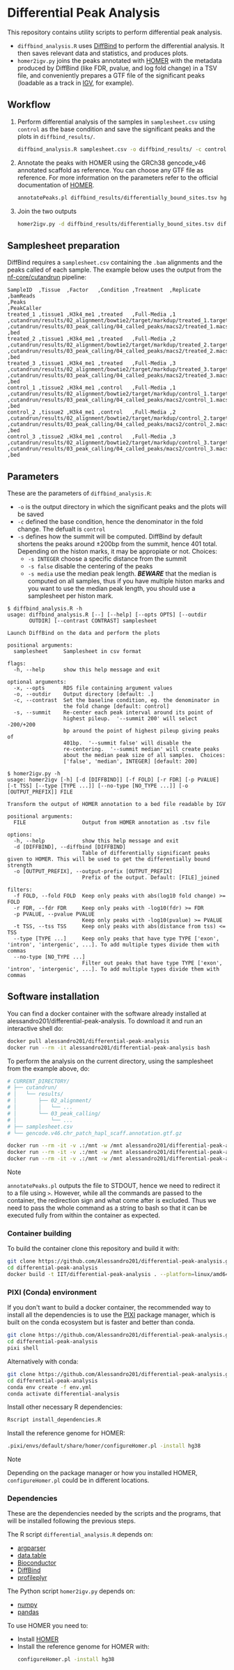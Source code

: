 # Differential Peak Analysis

This repository contains utility scripts to perform differential peak analysis.

- `diffbind_analysis.R` uses [DiffBind](https://bioconductor.org/packages/release/bioc/html/DiffBind.html) to perform the differential analysis. It then saves relevant data and statistics, and produces plots.
- `homer2igv.py` joins the peaks annotated with [HOMER](http://homer.ucsd.edu/homer/ngs/annotation.html) with the metadata produced by DiffBind (like FDR, pvalue, and log fold change) in a TSV file, and conveniently prepares a GTF file of the significant peaks (loadable as a track in [IGV](https://igv.org/), for example).

## Workflow

1. Perform differential analysis of the samples in `samplesheet.csv` using `control` as the base condition and save the significant peaks and the plots in `diffbind_results/`.

   ```bash
   diffbind_analysis.R samplesheet.csv -o diffbind_results/ -c control
   ```

2. Annotate the peaks with HOMER using the GRCh38 gencode_v46 annotated scaffold as reference. You can choose any GTF file as reference. For more information on the parameters refer to the official documentation of [HOMER](http://homer.ucsd.edu/homer/ngs/annotation.html).

   ```bash
   annotatePeaks.pl diffbind_results/differentially_bound_sites.tsv hg38 -gtf gencode.v46.chr_patch_hapl_scaff.annotation.gtf.gz > differentially_bound_sites_annotated.tsv
   ```

3. Join the two outputs

   ```bash
   homer2igv.py -d diffbind_results/differentially_bound_sites.tsv differentially_bound_sites_annotated.tsv
   ```

## Samplesheet preparation

DiffBind requires a `samplesheet.csv` containing the `.bam` alignments and the peaks called of each sample.
The example below uses the output from the [nf-core/cutandrun](https://nf-co.re/cutandrun/3.2.2/) pipeline:

```csv
SampleID  ,Tissue  ,Factor   ,Condition ,Treatment  ,Replicate ,bamReads                                                                                  ,Peaks                                                                                    ,PeakCaller
treated_1 ,tissue1 ,H3k4_me1 ,treated   ,Full-Media ,1         ,cutandrun/results/02_alignment/bowtie2/target/markdup/treated_1.target.markdup.sorted.bam ,cutandrun/results/03_peak_calling/04_called_peaks/macs2/treated_1.macs2.peaks.cut.bed.gz ,bed
treated_2 ,tissue1 ,H3k4_me1 ,treated   ,Full-Media ,2         ,cutandrun/results/02_alignment/bowtie2/target/markdup/treated_2.target.markdup.sorted.bam ,cutandrun/results/03_peak_calling/04_called_peaks/macs2/treated_2.macs2.peaks.cut.bed.gz ,bed
treated_3 ,tissue1 ,H3k4_me1 ,treated   ,Full-Media ,3         ,cutandrun/results/02_alignment/bowtie2/target/markdup/treated_3.target.markdup.sorted.bam ,cutandrun/results/03_peak_calling/04_called_peaks/macs2/treated_3.macs2.peaks.cut.bed.gz ,bed
control_1 ,tissue2 ,H3k4_me1 ,control   ,Full-Media ,1         ,cutandrun/results/02_alignment/bowtie2/target/markdup/control_1.target.markdup.sorted.bam ,cutandrun/results/03_peak_calling/04_called_peaks/macs2/control_1.macs2.peaks.cut.bed.gz ,bed
control_2 ,tissue2 ,H3k4_me1 ,control   ,Full-Media ,2         ,cutandrun/results/02_alignment/bowtie2/target/markdup/control_2.target.markdup.sorted.bam ,cutandrun/results/03_peak_calling/04_called_peaks/macs2/control_2.macs2.peaks.cut.bed.gz ,bed
control_3 ,tissue2 ,H3k4_me1 ,control   ,Full-Media ,3         ,cutandrun/results/02_alignment/bowtie2/target/markdup/control_3.target.markdup.sorted.bam ,cutandrun/results/03_peak_calling/04_called_peaks/macs2/control_3.macs2.peaks.cut.bed.gz ,bed
```

## Parameters

These are the parameters of `diffbind_analysis.R`:

- `-o` is the output directory in which the significant peaks and the plots will be saved
- `-c` defined the base condition, hence the denominator in the fold change. The defualt is `control`
- `-s` defines how the summit will be computed. DiffBind by default shortens the peaks around ±200bp from the summit, hence 401 total. Depending on the histon marks, it may be appropiate or not. Choices:
  - `-s INTEGER` choose a specific distance from the summit
  - `-s false` disable the centering of the peaks
  - `-s media` use the median peak length. **_BEWARE_** that the median is computed on all samples, thus if you have multiple histon marks and you want to use the median peak length, you should use a samplesheet per histon mark.

```text
$ diffbind_analysis.R -h
usage: diffbind_analysis.R [--] [--help] [--opts OPTS] [--outdir
       OUTDIR] [--contrast CONTRAST] samplesheet

Launch DiffBind on the data and perform the plots

positional arguments:
  samplesheet     Samplesheet in csv format

flags:
  -h, --help      show this help message and exit

optional arguments:
  -x, --opts      RDS file containing argument values
  -o, --outdir    Output directory [default: .]
  -c, --contrast  Set the baseline condition, eg. the denominator in
                  the fold change [default: control]
  -s, --summit    Re-center each peak interval around its point of
                  highest pileup.  '--summit 200' will select -200/+200
                  bp around the point of highest pileup giving peaks of
                  401bp.  '--summit false' will disable the
                  re-centering.  '--summit median' will create peaks
                  about the median peak size of all samples.  Choices:
                  ['false', 'median', INTEGER] [default: 200]
```

```text
$ homer2igv.py -h
usage: homer2igv [-h] [-d [DIFFBIND]] [-f FOLD] [-r FDR] [-p PVALUE] [-t TSS] [--type [TYPE ...]] [--no-type [NO_TYPE ...]] [-o [OUTPUT_PREFIX]] FILE

Transform the output of HOMER annotation to a bed file readable by IGV

positional arguments:
  FILE                  Output from HOMER annotation as .tsv file

options:
  -h, --help            show this help message and exit
  -d [DIFFBIND], --diffbind [DIFFBIND]
                        Table of differentially significant peaks given to HOMER. This will be used to get the differentially bound strength
  -o [OUTPUT_PREFIX], --output-prefix [OUTPUT_PREFIX]
                        Prefix of the output. Default: [FILE]_joined

filters:
  -f FOLD, --fold FOLD  Keep only peaks with abs(log10 fold change) >= FOLD
  -r FDR, --fdr FDR     Keep only peaks with -log10(fdr) >= FDR
  -p PVALUE, --pvalue PVALUE
                        Keep only peaks with -log10(pvalue) >= PVALUE
  -t TSS, --tss TSS     Keep only peaks with abs(distance from tss) <= TSS
  --type [TYPE ...]     Keep only peaks that have type TYPE ['exon', 'intron', 'intergenic', ...]. To add multiple types divide them with commas
  --no-type [NO_TYPE ...]
                        Filter out peaks that have type TYPE ['exon', 'intron', 'intergenic', ...]. To add multiple types divide them with commas
```

## Software installation

You can find a docker container with the software already installed at alessandro201/differential-peak-analysis. To download it and run an interactive shell do:

```bash
docker pull alessandro201/differential-peak-analysis
docker run --rm -it alessandro201/differential-peak-analysis bash
```

To perform the analysis on the current directory, using the samplesheet from the example above, do:

```bash
# CURRENT_DIRECTORY/
# ├── cutandrun/
# │   └── results/
# │       ├── 02_alignment/
# │       │   └── ...
# │       └── 03_peak_calling/
# │           └── ...
# ├── samplesheet.csv
# └── gencode.v46.chr_patch_hapl_scaff.annotation.gtf.gz

docker run --rm -it -v .:/mnt -w /mnt alessandro201/differential-peak-analysis diffbind_analysis.R samplesheet.csv -o diffbind_results/ -c control
docker run --rm -it -v .:/mnt -w /mnt alessandro201/differential-peak-analysis bash -c 'annotatePeaks.pl diffbind_results/differentially_bound_sites.tsv hg38 -gtf gencode.v46.chr_patch_hapl_scaff.annotation.gtf.gz > differentially_bound_sites_annotated.tsv'
docker run --rm -it -v .:/mnt -w /mnt alessandro201/differential-peak-analysis homer2igv.py -d diffbind_results/differentially_bound_sites.tsv differentially_bound_sites_annotated.tsv
```

> [!NOTE]
> `annotatePeaks.pl` outputs the file to STDOUT, hence we need to redirect it to a file using `>`. However, while all the commands are passed to the container, the redirection sign and what come after is excluded. Thus we need to pass the whole command as a string to bash so that it can be executed fully from within the container as expected.

### Container building

To build the container clone this repository and build it with:

```bash
git clone https://github.com/Alessandro201/differential-peak-analysis.git
cd differential-peak-analysis
docker build -t IIT/differential-peak-analysis . --platform=linux/amd64
```

### PIXI (Conda) environment

If you don't want to build a docker container, the recommended way to install all the dependencies is to use the [PIXI](https://github.com/prefix-dev/pixi) package manager, which is built on the conda ecosystem but is faster and better than conda.

```bash
git clone https://github.com/Alessandro201/differential-peak-analysis.git
cd differential-peak-analysis
pixi shell
```

Alternatively with conda:

```bash
git clone https://github.com/Alessandro201/differential-peak-analysis.git
cd differential-peak-analysis
conda env create -f env.yml
conda activate differential-analysis
```

Install other necessary R dependencies:
```bash
Rscript install_dependencies.R
```

Install the reference genome for HOMER:

```bash
.pixi/envs/default/share/homer/configureHomer.pl -install hg38
```

> [!NOTE]
> Depending on the package manager or how you installed HOMER, `configureHomer.pl` could be in different locations.

### Dependencies

These are the dependencies needed by the scripts and the programs, that will be installed following the previous steps.

The R script `differential_analysis.R` depends on:

- [argparser](https://cran.r-project.org/web/packages/argparser/index.html)
- [data.table](https://cran.r-project.org/web/packages/data.table/index.html)
- [Bioconductor](https://bioconductor.org/install/)
- [DiffBind](https://bioconductor.org/packages/release/bioc/html/DiffBind.html)
- [profileplyr](https://bioconductor.org/packages/release/bioc/html/profileplyr.html)

The Python script `homer2igv.py` depends on:

- [numpy](https://numpy.org/install/)
- [pandas](https://pandas.pydata.org/)

To use HOMER you need to:

- Install [HOMER](http://homer.ucsd.edu/homer/introduction/install.html)
- Install the reference genome for HOMER with:
  ```bash
  configureHomer.pl -install hg38
  ```
